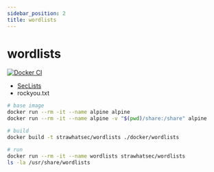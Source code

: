 ```yaml
---
sidebar_position: 2
title: wordlists
---
```


# wordlists

[![Docker CI][build-image]][build-url]

[build-image]: https://github.com/niqdev/strawhatsec/actions/workflows/docker-ci.yml/badge.svg
[build-url]: https://hub.docker.com/r/strawhatsec/wordlists

* [SecLists](https://github.com/danielmiessler/SecLists)
* rockyou.txt

```bash
# base image
docker run --rm -it --name alpine alpine
docker run --rm -it --name alpine -v "$(pwd)/share:/share" alpine

# build
docker build -t strawhatsec/wordlists ./docker/wordlists

# run
docker run --rm -it --name wordlists strawhatsec/wordlists
ls -la /usr/share/wordlists
```

<!--
TODO share volume with host

https://stackoverflow.com/questions/44284484/docker-compose-share-named-volume-between-multiple-containers
https://stackoverflow.com/questions/47664107/docker-mount-to-folder-overriding-content

-->

